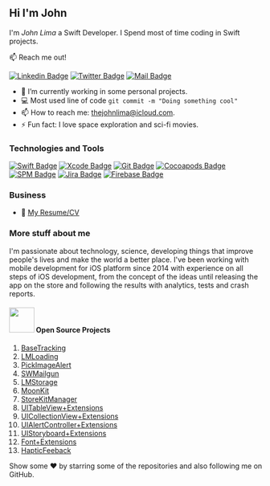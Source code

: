 ## Hi I'm John

I'm *John Lima* a Swift Developer. I Spend most of time coding in Swift projects.

📫 Reach me out!

[![Linkedin Badge](https://img.shields.io/badge/-thejohnlima-0e76a8?style=flat&labelColor=0e76a8&logo=linkedin&logoColor=white)](https://www.linkedin.com/in/thejohnlima/)
[![Twitter Badge](https://img.shields.io/badge/-@thejohnlima-1ca0f1?style=flat&labelColor=1ca0f1&logo=twitter&logoColor=white&link=https://twitter.com/thejohnlima)](https://twitter.com/thejohnlima)
[![Mail Badge](https://img.shields.io/badge/-thejohnlima-c0392b?style=flat&labelColor=c0392b&logo=gmail&logoColor=white)](mailto:thejohnlima@icloud.com)
<!-- [![Instagram Badge](https://img.shields.io/badge/-@thejohnlima-e84393?style=flat&labelColor=e84393&logo=instagram&logoColor=white)](https://instagram.com/thejohnlima/) -->

- 🔭 I’m currently working in some personal projects.
- 💻 Most used line of code `git commit -m "Doing something cool"`
- 📫 How to reach me: thejohnlima@icloud.com.
- ⚡ Fun fact: I love space exploration and sci-fi movies.

### Technologies and Tools

[![Swift Badge](https://img.shields.io/badge/-Swift-D84A26?style=for-the-badge&labelColor=black&logo=apple&logoColor=FFF)](https://developer.apple.com/swift/)
[![Xcode Badge](https://img.shields.io/badge/-Xcode-007acc?style=for-the-badge&labelColor=black&logo=apple&logoColor=FFF)](https://developer.apple.com/xcode/)
[![Git Badge](https://img.shields.io/badge/-Git-3C873A?style=for-the-badge&labelColor=black&logo=git&logoColor=3C873A)](https://git-scm.com)
[![Cocoapods Badge](https://img.shields.io/badge/-Pods-E03424?style=for-the-badge&labelColor=black&logo=cocoapods&logoColor=E03424)](https://cocoapods.org)
[![SPM Badge](https://img.shields.io/badge/-SPM-007acc?style=for-the-badge&labelColor=black&logo=apple&logoColor=FFF)](https://developer.apple.com/documentation/swift_packages)
[![Jira Badge](https://img.shields.io/badge/-Jira-1B46AC?style=for-the-badge&labelColor=black&logo=jira&logoColor=1B46AC)](https://www.atlassian.com/software/jira)
[![Firebase Badge](https://img.shields.io/badge/-Firebase-F7CD51?style=for-the-badge&labelColor=black&logo=firebase&logoColor=F7CD51)](https://firebase.google.com)

### Business

- 📎 [My Resume/CV](https://github.com/thejohnlima/Resume/blob/master/resume.pdf)

### More stuff about me

I'm passionate about technology, science, developing things that improve people's lives and make the world a better place. I've been working with mobile development for iOS platform since 2014 with experience on all steps of iOS development, from the concept of the ideas until releasing the app on the store and following the results with analytics, tests and crash reports.

#### <img src="https://media.giphy.com/media/jrnlTtQdMwdpzXs1l7/giphy.gif" width="50"> Open Source Projects

1. [BaseTracking](https://github.com/thejohnlima/BaseTracking)
2. [LMLoading](https://github.com/thejohnlima/LMLoading)
3. [PickImageAlert](https://github.com/thejohnlima/PickImageAlert)
4. [SWMailgun](https://github.com/thejohnlima/SWMailgun)
5. [LMStorage](https://github.com/thejohnlima/LMStorage)
6. [MoonKit](https://github.com/thejohnlima/MoonKit)
7. [StoreKitManager](https://gist.github.com/thejohnlima/7f4c8808ef27bebb90aac3fd9becba2b)
8. [UITableView+Extensions](https://gist.github.com/thejohnlima/ebca08a6009bcf3ad160970dfaefc709)
9. [UICollectionView+Extensions](https://gist.github.com/thejohnlima/a42537e047e99f3259596c921fcb55ec)
10. [UIAlertController+Extensions](https://gist.github.com/thejohnlima/b3bcef85c48e2302901a7578978b0797)
11. [UIStoryboard+Extensions](https://gist.github.com/thejohnlima/f3deead07ad01447d39815591b852f42)
12. [Font+Extensions](https://gist.github.com/thejohnlima/33c2b3ff78dcb4dcf5ad8f932d5aef98)
13. [HapticFeeback](https://gist.github.com/thejohnlima/f859d3539c82432c65500f6ece82c827)

Show some ❤️ by starring some of the repositories and also following me on GitHub.
